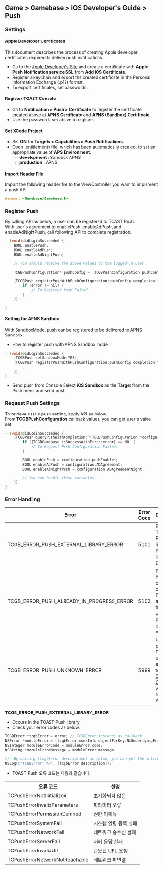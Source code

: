 ## Game > Gamebase > iOS Developer's Guide > Push

### Settings

#### Apple Developer Certificates

This document describes the process of creating Apple developer certificates required to deliver push notifications.

* Go to the [Apple Developer's Site](https://developer.apple.com) and create a certificate with **Apple Push Notification service SSL** from **Add iOS Certificate**.
* Register a keychain and export the created certificate in the Personal Information Exchange (.p12) format.
* To export certificates, set passwords.

#### Register TOAST Console
* Go to **Notification > Push > Certificate** to register the certificate created above at **APNS Certificate** and **APNS (Sandbox) Certificate**.
* Use the passwords set above to register.

#### Set XCode Project
* Set **ON** for **Targets > Capabilities > Push Notifications**.
* Open .entitlements file, which has been automatically created, to set an appropriate value of **APS Environment**.
    * **development** : Sandbox APNS
    * **production** : APNS

#### Import Header File
Import the following header file to the ViewController you want to implement a push API.

```objectivec
#import <Gamebase/Gamebase.h>
```

### Register Push

By calling API as below, a user can be registered to TOAST Push.<br/>
With user's agreement to enablePush, enableAdPush, and enableAdNightPush, call following API to complete registration.


```objectivec
- (void)didLoginSucceeded {
    BOOL enablePush;
    BOOL enableAdPush;
    BOOL enableAdNightPush;

    // You should receive the above values to the logged-in user.

    TCGBPushConfiguration* pushConfig = [TCGBPushConfiguration pushConfigurationWithPushEnable:enablePush ADAgreement:enableAdPush ADAgreementNight:enableAdNightPush];

    [TCGBPush registerPushWithPushConfiguration:pushConfig completion:^(TCGBError* error) {
        if (error != nil) {
            // To Register Push Failed.
        }
    }];

}
```

#### Setting for APNS Sandbox

With SandboxMode, push can be registered to be delivered to APNS Sandbox.
* How to register push with APNS Sandbox mode

```objectivec
- (void)didLoginSucceeded {
	[TCGBPush setSandboxMode:YES];
    [TCGBPush registerPushWithPushConfiguration:pushConfig completion:^(TCGBError *error) {
    	...
    }];
}
```

* Send push from Console
Select **iOS Sandbox** as the **Target** from the Push menu and send push.

### Request Push Settings

To retrieve user's push setting, apply API as below.<br/>
From **TCGBPushConfiguration** callback values, you can get user's value set.

```objectivec
- (void)didLoginSucceeded {
    [TCGBPush queryPushWithCompletion:^(TCGBPushConfiguration *configuration, TCGBError *error) {
        if ([TCGBGamebase isSuccessWithError:error] == NO) {
            // To Request Push Configuration Failed.
        }

        BOOL enablePush = configuration.pushEnabled;
        BOOL enableAdPush = configuration.ADAgreement;
        BOOL enableAdNightPush = configuration.ADAgreementNight;

        // You can handle these variables.
    }];
}
```

### Error Handling

| Error                                    | Error Code | Description                              |
| ---------------------------------------- | ---------- | ---------------------------------------- |
| TCGB_ERROR_PUSH_EXTERNAL_LIBRARY_ERROR   | 5101       | Error in TOAST  Push library.<br>Please check DetailCode. |
| TCGB_ERROR_PUSH_ALREADY_IN_PROGRESS_ERROR | 5102       | Previous PUSH API call is not completed.<br>Please call again after the previous push API callback is executed. |
| TCGB_ERROR_PUSH_UNKNOWN_ERROR            | 5999       | Unknown push error.<br>Please upload the entire logs to [Customer Center](https://toast.com/support/inquiry), and we'll respond ASAP. |

**TCGB_ERROR_PUSH_EXTERNAL_LIBRARY_ERROR**

* Occurs in the TOAST Push library.
* Check your error codes as below.

```objectivec
TCGBError *tcgbError = error; // TCGBError instance as callback
NSError *moduleError = [tcgbError.userInfo objectForKey:NSUnderlyingErrorKey]; // Error object occurred at external library
NSInteger moduleErrorCode = moduleError.code;
NSString *moduleErrorMessage = moduleError.message;

//  By calling [tcgbError description] as below, you can get the entire error information of json format.
NSLog(@"TCGBError: %@", [tcgbError description]);
```

* TOAST Push 오류 코드는 다음과 같습니다.
    
| 오류 코드 |  설명 |
| --- | --- |
| TCPushErrorNotInitialized | 초기화되지 않음 |
| TCPushErrorInvalidParameters | 파라미터 오류 |
| TCPushErrorPermissionDenined | 권한 미획득 |
| TCPushErrorSystemFail | 시스템 알림 등록 실패 |
| TCPushErrorNetworkFail | 네트워크 송수신 실패 |
| TCPushErrorServerFail | 서버 응답 실패 |
| TCPushErrorInvalidUrl | 잘못된 URL 요청 |
| TCPushErrorNetworkNotReachable | 네트워크 미연결 |
